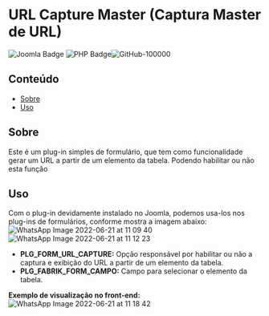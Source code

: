 # URL Capture Master (Captura Master de URL)

![Joomla Badge](https://img.shields.io/badge/Joomla-5091CD?style=for-the-badge&logo=joomla&logoColor=white) ![PHP Badge](https://img.shields.io/badge/PHP-777BB4?style=for-the-badge&logo=php&logoColor=white)![GitHub-100000](https://user-images.githubusercontent.com/107778190/174810453-ea17e321-809e-41da-bfbf-94f1c6d7dd09.svg)



## Conteúdo

- [Sobre](#sobre)
- [Uso](#uso)  

## Sobre

Este é um plug-in simples de formulário, que tem como funcionalidade gerar um URL a partir de um elemento da tabela. Podendo habilitar ou não esta função

## Uso

Com o plug-in devidamente instalado no Joomla, podemos usa-los nos plug-ins de formulários, conforme mostra a imagem abaixo:
![WhatsApp Image 2022-06-21 at 11 09 40](https://user-images.githubusercontent.com/107778190/174820562-80b196e8-4d0e-49e3-a766-077129008865.jpeg)
![WhatsApp Image 2022-06-21 at 11 12 23](https://user-images.githubusercontent.com/107778190/174821100-95a23988-477d-41a8-bcc6-4e6382eeadd5.jpeg)
 
- **PLG_FORM_URL_CAPTURE:** Opção responsável por habilitar ou não a captura e exibição do URL a partir de um elemento da tabela.
- **PLG_FABRIK_FORM_CAMPO:** Campo para selecionar o elemento da tabela.

**Exemplo de visualização no front-end:**
![WhatsApp Image 2022-06-21 at 11 18 42](https://user-images.githubusercontent.com/107778190/174822524-f8b459e9-049f-4abb-9ea2-7da24eb96bc1.jpeg)
